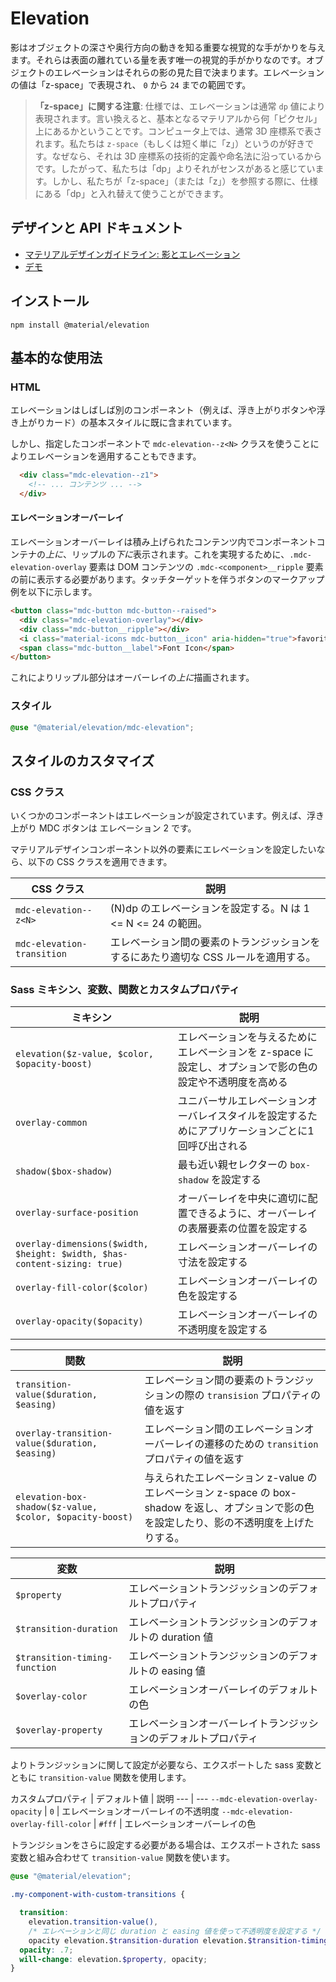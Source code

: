 <!--docs:
title: "Elevation"
layout: detail
section: components
excerpt: "Shadows and elevation as Sass mixins and CSS classes."
iconId: shadow
path: /catalog/elevation/
-->

# Elevation

影はオブジェクトの深さや奥行方向の動きを知る重要な視覚的な手がかりを与えます。それらは表面の離れている量を表す唯一の視覚的手がかりなのです。オブジェクトのエレベーションはそれらの影の見た目で決まります。エレベーションの値は「z-space」で表現され、 `0` から `24` までの範囲です。

> **「z-space」に関する注意**: 仕様では、エレベーションは通常 `dp` 値により表現されます。言い換えると、基本となるマテリアルから何「ピクセル」上にあるかということです。コンピュータ上では、通常 3D 座標系で表されます。私たちは `z-space`（もしくは短く単に「z」）というのが好きです。なぜなら、それは 3D 座標系の技術的定義や命名法に沿っているからです。したがって、私たちは「dp」よりそれがセンスがあると感じています。しかし、私たちが「z-space」（または「z」）を参照する際に、仕様にある「dp」と入れ替えて使うことができます。

## デザインと API ドキュメント

<ul class="icon-list">
  <li class="icon-list-item icon-list-item--spec">
    <a href="https://material.io/go/design-elevation">マテリアルデザインガイドライン: 影とエレベーション</a>
  </li>
  <li class="icon-list-item icon-list-item--link">
    <a href="https://material-components.github.io/material-components-web-catalog/#/component/elevation">デモ</a>
  </li>
</ul>

## インストール

```
npm install @material/elevation
```

## 基本的な使用法

### HTML

エレベーションはしばしば別のコンポーネント（例えば、浮き上がりボタンや浮き上がりカード）の基本スタイルに既に含まれています。

しかし、指定したコンポーネントで `mdc-elevation--z<N>` クラスを使うことによりエレベーションを適用することもできます。

```html
  <div class="mdc-elevation--z1">
    <!-- ... コンテンツ ... -->
  </div>
```

#### エレベーションオーバーレイ

エレベーションオーバーレイは積み上げられたコンテンツ内でコンポーネントコンテナの*上に*、リップルの*下に*表示されます。これを実現するために、`.mdc-elevation-overlay` 要素は DOM コンテンツの `.mdc-<component>__ripple` 要素の前に表示する必要があります。タッチターゲットを伴うボタンのマークアップ例を以下に示します。

```html
<button class="mdc-button mdc-button--raised">
  <div class="mdc-elevation-overlay"></div>
  <div class="mdc-button__ripple"></div>
  <i class="material-icons mdc-button__icon" aria-hidden="true">favorite</i>
  <span class="mdc-button__label">Font Icon</span>
</button>
```

これによりリップル部分はオーバーレイの*上に*描画されます。

### スタイル

```scss
@use "@material/elevation/mdc-elevation";
```

## スタイルのカスタマイズ

### CSS クラス

いくつかのコンポーネントはエレベーションが設定されています。例えば、浮き上がり MDC ボタンは エレベーション 2 です。

マテリアルデザインコンポーネント以外の要素にエレベーションを設定したいなら、以下の CSS クラスを適用できます。

CSS クラス | 説明
--- | ---
`mdc-elevation--z<N>` | (N)dp のエレベーションを設定する。N は 1 <= N <= 24 の範囲。
`mdc-elevation-transition` | エレベーション間の要素のトランジッションをするにあたり適切な CSS ルールを適用する。

### Sass ミキシン、変数、関数とカスタムプロパティ

ミキシン | 説明
--- | ---
`elevation($z-value, $color, $opacity-boost)` | エレベーションを与えるためにエレベーションを z-space に設定し、オプションで影の色の設定や不透明度を高める
`overlay-common` | ユニバーサルエレベーションオーバレイスタイルを設定するためにアプリケーションごとに1回呼び出される
`shadow($box-shadow)` | 最も近い親セレクターの `box-shadow` を設定する
`overlay-surface-position` | オーバーレイを中央に適切に配置できるように、オーバーレイの表層要素の位置を設定する
`overlay-dimensions($width, $height: $width, $has-content-sizing: true)` | エレベーションオーバーレイの寸法を設定する
`overlay-fill-color($color)` | エレベーションオーバーレイの色を設定する
`overlay-opacity($opacity)` | エレベーションオーバーレイの不透明度を設定する


関数 | 説明
--- | ---
`transition-value($duration, $easing)` | エレベーション間の要素のトランジッションの際の `transision` プロパティの値を返す
`overlay-transition-value($duration, $easing)` | エレベーション間のエレベーションオーバーレイの遷移のための `transition` プロパティの値を返す
`elevation-box-shadow($z-value, $color, $opacity-boost)` | 与えられたエレベーション z-value のエレベーション z-space の box-shadow を返し、オプションで影の色を設定したり、影の不透明度を上げたりする。

変数 | 説明
--- | ---
`$property` | エレベーショントランジッションのデフォルトプロパティ
`$transition-duration` | エレベーショントランジッションのデフォルトの duration 値
`$transition-timing-function` | エレベーショントランジッションのデフォルトの easing 値
`$overlay-color` | エレベーションオーバーレイのデフォルトの色
`$overlay-property` | エレベーションオーバーレイトランジッションのデフォルトプロパティ

よりトランジッションに関して設定が必要なら、エクスポートした sass 変数とともに `transition-value` 関数を使用します。

カスタムプロパティ | デフォルト値 | 説明
--- | ---
`--mdc-elevation-overlay-opacity` | `0` | エレベーションオーバーレイの不透明度
`--mdc-elevation-overlay-fill-color` | `#fff` | エレベーションオーバーレイの色

トランジションをさらに設定する必要がある場合は、エクスポートされた sass 変数と組み合わせて `transition-value` 関数を使います。

```scss
@use "@material/elevation";

.my-component-with-custom-transitions {

  transition:
    elevation.transition-value(),
    /* エレベーションと同じ duration と easing 値を使って不透明度を設定する */
    opacity elevation.$transition-duration elevation.$transition-timing-function;
  opacity: .7;
  will-change: elevation.$property, opacity;
}
```
